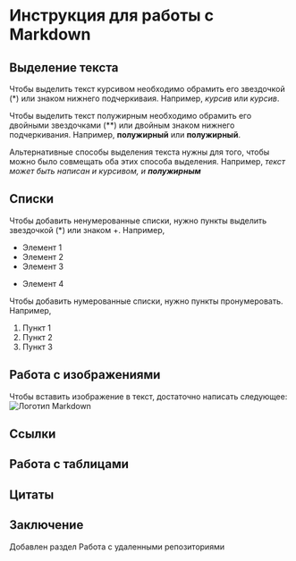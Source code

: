 # Инструкция для работы с Markdown

## Выделение текста

Чтобы выделить текст курсивом необходимо обрамить его звездочкой (*) или знаком нижнего подчеркиваия. Например, *курсив* или _курсив_.

Чтобы выделить текст полужирным необходимо обрамить его двойными звездочками (**) или двойным знаком нижнего подчеркивания. Например, **полужирный** или __полужирный__.

Альтернативные способы выделения текста нужны для того, чтобы можно было совмещать оба этих способа выделения. Например, _текст может быть написан и курсивом, и **полужирным**_

## Списки


Чтобы добавить ненумерованные списки, нужно пункты выделить звездочкой (*) или знаком +. Например,

* Элемент 1
* Элемент 2
* Элемент 3
+ Элемент 4

Чтобы добавить нумерованные списки, нужно пункты пронумеровать. Например,

1. Пункт 1
2. Пункт 2
3. Пункт 3

## Работа с изображениями

Чтобы вставить изображение в текст, достаточно написать следующее:
![Логотип Markdown](Logo.jpg)

## Ссылки

## Работа с таблицами

## Цитаты

## Заключение 

Добавлен раздел Работа с удаленными репозиториями 